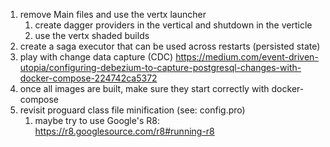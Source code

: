1. remove Main files and use the vertx launcher
   1. create dagger providers in the vertical and shutdown in the verticle
   2. use the vertx shaded builds
2. create a saga executor that can be used across restarts (persisted state)
3. play with change data capture (CDC) https://medium.com/event-driven-utopia/configuring-debezium-to-capture-postgresql-changes-with-docker-compose-224742ca5372
4. once all images are built, make sure they start correctly with docker-compose
5. revisit proguard class file minification (see: config.pro)
   1. maybe try to use Google's R8: https://r8.googlesource.com/r8#running-r8

